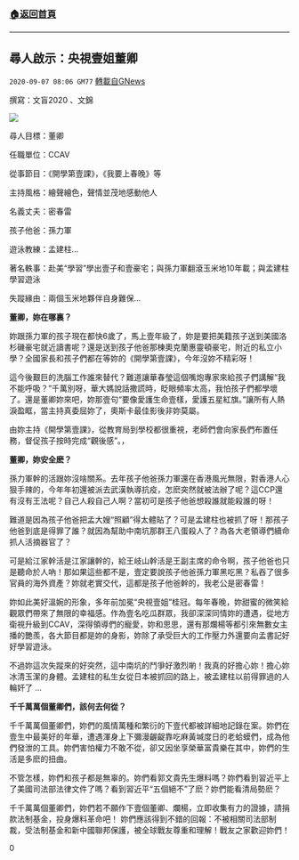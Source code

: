 ###  [:house:返回首頁](https://github.com/ourhimalayas/txt)
---

## 尋人啟示：央視壹姐董卿
`2020-09-07 08:06 GM77` [轉載自GNews](https://gnews.org/zh-hant/338968/)

撰寫：文盲2020 、文錦

![](https://s3.amazonaws.com/gnews-media-offload/wp-content/uploads/2020/09/07080328/3-8.jpg)

尋人目標：董卿

任職單位：CCAV

從事節目：《開學第壹課》，《我要上春晚》等

主持風格：繪聲繪色，聲情並茂地感動他人

名義丈夫：密春雷

孩子他爸：孫力軍

遊泳教練：孟建柱…

著名軼事：赴美“學習”學出壹子和壹豪宅；與孫力軍翻滾玉米地10年載；與孟建柱學習遊泳

失蹤緣由：兩個玉米地夥伴自身難保…

**董卿，妳在哪裏？**

妳跟孫力軍的孩子現在都快6歲了，馬上壹年級了，妳是要把美籍孩子送到美國洛杉磯豪宅就近讀書呢？還是送到孩子他爸那棟奧克蘭惠靈頓豪宅，附近的私立小學？全國家長和孩子們都在等妳的《開學第壹課》，今年沒妳不精彩呀！

這今後艱巨的洗腦工作誰來替代？難道讓華春瑩這個嘴炮專家來給孩子們講解“我不能呼吸？”千萬別呀，華大媽說話撒謊時，眨眼頻率太高，我怕孩子們都學壞了。還是董卿妳來吧，妳那壹句“要像愛護生命壹樣，愛護五星紅旗。”讓所有人熱淚盈眶，當主持真委屈妳了，奧斯卡最佳影後非妳莫屬。

由妳主持《開學第壹課》，從教育局到學校都很重視，老師們會向家長們布置任務，督促孩子按時完成“觀後感”。，

**董卿，妳安全麽？**

孫力軍幹的活跟妳沒啥關系。去年孩子他爸孫力軍還在香港風光無限，對香港人心狠手辣的，今年年初還被派去武漢執導抗疫，怎麽突然就被法辦了呢？這CCP還有沒有王法呢？自己人殺自己人啊？當初可是孩子他爸想殺誰就能殺誰的呀！

難道是因為孩子他爸把孟大嫂“照顧”得太體貼了？可是孟建柱也被抓了呀！那孩子他爸到底是得罪了誰？就因為幫助中南坑那群王八蛋殺人了？為各大老領導們續命抓人活摘器官了？

可是給江家幹活是江家讓幹的，給王岐山幹活是王副主席的命令啊，孩子他爸也只是聽命於人吶！那如果這些都不是，壹定要說孩子他爸孫力軍黑吃黑？私吞了很多官員的海外資產？妳就老實交代，這都是孩子他爸幹的，我老公是密春雷！

妳如此美好溫婉的形象，多年前加冕“央視壹姐”桂冠。每年春晚，妳甜蜜的微笑給觀眾們帶來了無限的幸福感。作為壹名吃瓜群眾，我卻深深同情妳的遭遇，從地方衛視升級到CCAV，深得領導們的寵愛，妳和思思，還有那爛楊等都引來無數女主播的艷羨，各大節目都是妳的身影，妳除了承受巨大的工作壓力外還要向孟書記好好學習遊泳。

不過妳這次失蹤來的好突然，這中南坑的鬥爭好激烈喲！我真的好擔心妳！擔心妳冰清玉潔的身體。孟建柱的私生女從日本被抓回的路上，被孟建柱以前得罪過的人輪奸了 …

**千千萬萬個董卿們，該何去何從？**

千千萬萬個董卿們，妳們的風情萬種和繁衍的下壹代都被詳細地記錄在案。妳們在壹生中最美好的年華，遭遇渾身上下彌漫齷齪靠吃麻黃堿度日的老蛤蟆們，成為他們發泄的工具。妳們害怕權力不敢不從，卻又因坐享榮華富貴樂在其中，妳們的生活是多麽的扭曲。

不管怎樣，妳們和孩子都是無辜的。妳們看郭文貴先生爆料嗎？妳們看到習近平上了美國司法部法律文件了嗎？看到習近平“五個絕不”了麽？妳們能看清局勢麽？

千千萬萬個董卿們，妳們若不願作下壹個董卿、爛楊，立即收集有力的證據，請捐款法制基金，投身爆料革命吧！ 妳們應該得到不錯的回報：不被相關司法部制裁，受法制基金和新中國聯邦保護，被全球戰友尊重和理解！戰友之家歡迎妳們！

0
